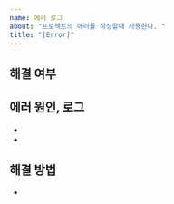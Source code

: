 ```yaml
---
name: 에러 로그
about: "프로젝트의 에러를 작성할때 사용한다. "
title: "[Error]"
---
```


## 해결 여부


## 에러 원인, 로그

- 
-

## 해결 방법

-
